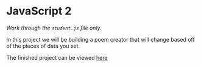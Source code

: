 # JavaScript 2
*Work through the `student.js` file only.*

In this project we will be building a poem creator that will change based off of the pieces of data you set.

The finished project can be viewed [here](https://skills-check-project-1--teameddm.repl.co/)
